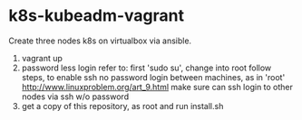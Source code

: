 # k8s-kubeadm-vagrant
Create three nodes k8s on virtualbox via ansible.
1. vagrant up
2. password less login
refer to:
first 'sudo su', change into root 
follow steps, to enable ssh no password login between machines, as in 'root'
http://www.linuxproblem.org/art_9.html
make sure can ssh login to other nodes via ssh w/o password
3. get a copy of this repository, as root and run install.sh
